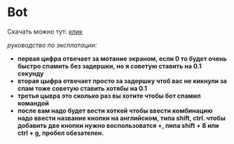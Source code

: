 # Bot
Скачать можно тут: [клик](https://github.com/Grisha-OK/Bot/releases/tag/bot_fot_boot)

*руководство по эксплатации:* 
* **первая цифра отвечает за мотание экраном, если 0 то будет очень быстро спамить без задершки, но я советую ставить на 0.1 секунду**
* **вторая цыфра отвечает просто за задершку чтоб вас не кикнули за спам тоже советую ставить хотябы на 0.1**
* **третья цывра это сколько раз вы хотите чтобы бот спамил командой**
* **после вам надо будет вести хоткей чтобы ввести комбинацию надо ввести название кнопки на английском, типа shift, ctrl. чтобы добавить две кнопки нужно воспользоватся +, пипа shift + 8 или ctrl + g, пробел обезателен.**
